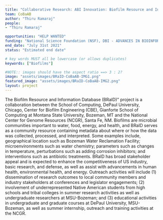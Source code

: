 ```yaml
---
title: "Collaborative Research: ABI Innovation: Biofilm Resource and Information Database (BRaID): A Tool to Fuse Diverse Biofilm Data Types."
team: CoBaAB
author: "Thiru Ramaraj"
people: 
- "Thiru Ramaraj"

opportunities: "HELP WANTED"
funding: "National Science Foundation (NSF), DBI - ADVANCES IN BIOINFORMATICS"
end_date: "July 31st 2021"
status: "Estimated end date"

# key words MUST all be lowercase (or allows duplicates)
keywords: ["Biofilms"]

#NOTE:: images should have the aspect ratio ==> 3 : 2?
image: "assets/images/BRaID-CoBaAB-IMG1.png"
featured_image: "assets/images/BRaID-CoBaAB-IMG2.png"
layout: project
---
```


The Biofilm Resource and Information Database (BRaID)" project is a collaboration between the School of Computing, DePaul University, Chicago, Center for Biofilm Engineering (CBE), Gianforte School of Computing at Montana State University, Bozeman, MT and the National Center for Genome Resources (NCGR), Santa Fe, NM. Biofilms are microbial communities important to water, food, energy, and health, and BRaID serves as a community resource containing metadata about where or how the data was collected, processed, and interpreted. Some examples include, geographical location such as Bozeman Water Reclamation Facility; microenvironments such as water chemistry; parameters such as changes in temperature, perturbations such as adding corrosion inhibitors; and interventions such as antibiotic treatments. BRaID has broad stakeholder appeal and is expected to enhance the competitiveness of US industry, basic research, and defense, as well as assist with advancements in human health, environmental health, and energy. Outreach activities will include (1) dissemination of research outcomes to local community members and industry stakeholders at conferences and legislator engagements; (2) involvement of underrepresented Native American students from high schools and tribal colleges in summer research activities as well as undergraduate researchers at MSU-Bozeman; and (3) educational activities in undergraduate and graduate courses at DePaul University, MSU-Bozeman, as well as summer internship, outreach and training activities at the NCGR.